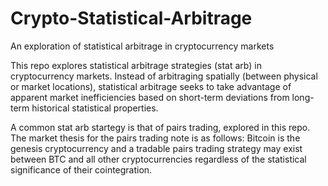 # Crypto-Statistical-Arbitrage
An exploration of statistical arbitrage in cryptocurrency markets

This repo explores statistical arbitrage strategies (stat arb) in cryptocurrency markets. Instead of arbitraging spatially (between physical or market locations), statistical arbitrage seeks to take advantage of apparent market inefficiencies based on short-term deviations from long-term historical statistical properties.

A common stat arb startegy is that of pairs trading, explored in this repo. The market thesis for the pairs trading note is as follows: Bitcoin is the genesis cryptocurrency and a tradable pairs trading strategy may exist between BTC and all other cryptocurrencies regardless of the statistical significance of their cointegration.
